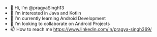 - 👋 Hi, I’m @pragyaSingh13
- 👀 I’m interested in Java and Kotlin
- 🌱 I’m currently learning Android Development
- 💞️ I’m looking to collaborate on Android Projects
- 📫 How to reach me https://www.linkedin.com/in/pragya-singh369/

<!---
pragyaSingh13/pragyaSingh13 is a ✨ special ✨ repository because its `README.md` (this file) appears on your GitHub profile.
You can click the Preview link to take a look at your changes.
--->
